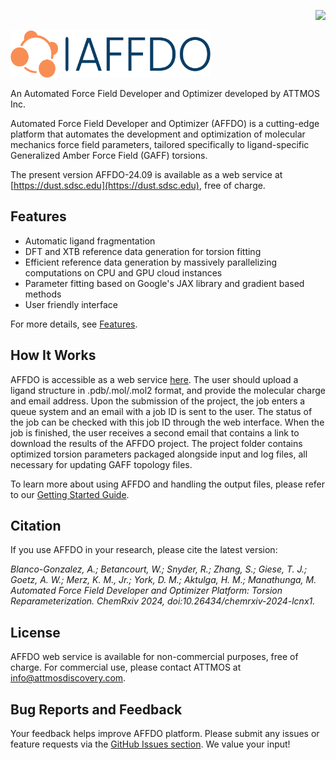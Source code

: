 <p align="right">
<img src="https://github.com/ATTMOS/AFFDOWS/actions/workflows/update-docs.yml/badge.svg">
</p>
<p align="left">
<img width="320" height="75" src="./resources/logo-no-background.png">
</p>

An Automated Force Field Developer and Optimizer developed by ATTMOS Inc. 

Automated Force Field Developer and Optimizer (AFFDO) is a cutting-edge platform that automates the development and optimization of molecular mechanics force field parameters, tailored specifically to ligand-specific Generalized Amber Force Field (GAFF) torsions. 

The present version AFFDO-24.09 is available as a web service at [https://dust.sdsc.edu](https://dust.sdsc.edu), free of charge.

Features
--------

- Automatic ligand fragmentation
- DFT and XTB reference data generation for torsion fitting
- Efficient reference data generation by massively parallelizing computations on CPU and GPU cloud instances
- Parameter fitting based on Google's JAX library and gradient based methods
- User friendly interface

For more details, see [Features](https://attmos.github.io/AFFDOWS/user/release-notes.html).


How It Works
------------

AFFDO is accessible as a web service [here](https://dust.sdsc.edu). The user should upload a ligand structure in .pdb/.mol/.mol2 format, and provide the molecular charge and email address. Upon the submission of the project, the job enters a queue system and an email with a job ID is sent to the user. The status of the job can be checked with this job ID through the web interface. When the job is finished, the user receives a second email that contains a link to download the results of the AFFDO project. The project folder contains optimized torsion parameters packaged alongside input and log files, all necessary for updating GAFF topology files. 

To learn more about using AFFDO and handling the output files, please refer to our [Getting Started Guide](https://attmos.github.io/AFFDOWS/user/getting-started-guide.html).


Citation
--------

If you use AFFDO in your research, please cite the latest version:

*Blanco-Gonzalez, A.; Betancourt, W.; Snyder, R.; Zhang, S.; Giese, T. J.; Goetz, A. W.; Merz, K. M., Jr.; York, D. M.; Aktulga, H. M.; Manathunga, M. Automated Force Field Developer and Optimizer Platform: Torsion Reparameterization. ChemRxiv 2024, doi:10.26434/chemrxiv-2024-lcnx1.*

License
-------

AFFDO web service is available for non-commercial purposes, free of charge. For commercial use, please contact ATTMOS at [info@attmosdiscovery.com](info@attmosdiscovery.com).

Bug Reports and Feedback
-------------------------

Your feedback helps improve AFFDO platform. Please submit any issues or feature requests via the [GitHub Issues section](https://github.com/ATTMOS/AFFDOWS/issues). We value your input!


